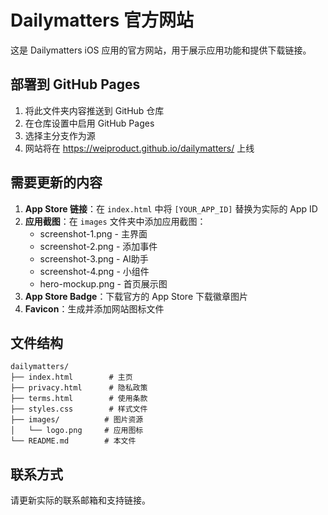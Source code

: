 # Dailymatters 官方网站

这是 Dailymatters iOS 应用的官方网站，用于展示应用功能和提供下载链接。

## 部署到 GitHub Pages

1. 将此文件夹内容推送到 GitHub 仓库
2. 在仓库设置中启用 GitHub Pages
3. 选择主分支作为源
4. 网站将在 https://weiproduct.github.io/dailymatters/ 上线

## 需要更新的内容

1. **App Store 链接**：在 `index.html` 中将 `[YOUR_APP_ID]` 替换为实际的 App ID
2. **应用截图**：在 `images` 文件夹中添加应用截图：
   - screenshot-1.png - 主界面
   - screenshot-2.png - 添加事件
   - screenshot-3.png - AI助手
   - screenshot-4.png - 小组件
   - hero-mockup.png - 首页展示图
3. **App Store Badge**：下载官方的 App Store 下载徽章图片
4. **Favicon**：生成并添加网站图标文件

## 文件结构

```
dailymatters/
├── index.html        # 主页
├── privacy.html      # 隐私政策
├── terms.html        # 使用条款
├── styles.css        # 样式文件
├── images/          # 图片资源
│   └── logo.png     # 应用图标
└── README.md        # 本文件
```

## 联系方式

请更新实际的联系邮箱和支持链接。